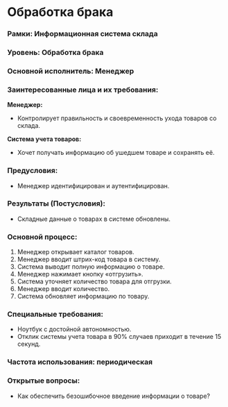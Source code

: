 # Обработка брака

### Рамки: Информационная система склада
### Уровень: Обработка брака
### Основной исполнитель: Менеджер
### Заинтересованные лица и их требования:

**Менеджер:**
- Контролирует правильность и своевременность ухода товаров со склада.

**Система учета товаров:**
- Хочет получать информацию об ушедшем товаре и сохранять её.

### Предусловия:
- Менеджер идентифицирован и аутентифицирован.

### Результаты (Постусловия):
- Складные данные о товарах в системе обновлены.

### Основной процесс:
1. Менеджер открывает каталог товаров.
2. Менеджер вводит штрих-код товара в систему.
3. Система выводит полную информацию о товаре.
4. Менеджер нажимает кнопку «отгрузить».
5. Система уточняет количество товара для отгрузки.
6. Менеджер вводит количество.
7. Система обновляет информацию по товару.

### Специальные требования:
- Ноутбук с достойной автономностью.
- Отклик системы учета товара в 90% случаев приходит в течение 15 секунд.

### Частота использования: периодическая

### Открытые вопросы:
- Как обеспечить безошибочное введение информации о товаре?

